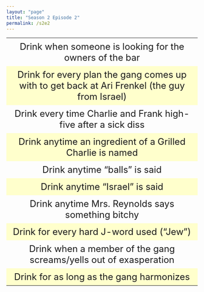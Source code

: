 ```yaml
---
layout: "page"
title: "Season 2 Episode 2"
permalink: /s2e2
---
```

<style>
table {
    border-collapse: collapse;
    width: 100%;
}

td {
    text-align: center;
    padding: 8px;
    font-size: 1.5em;
}

tr:nth-child(even) {background-color: #ffffCC;}
</style>

<table>
  <tr>
    <td>
    Drink when someone is looking for the owners of the bar
    </td>
  </tr>
  <tr>
    <td>
    Drink for every plan the gang comes up with to get back at Ari Frenkel (the guy from Israel)
    </td>
  </tr>
  <tr>
    <td>
    Drink every time Charlie and Frank high-five after a sick diss
    </td>
  </tr>
  <tr>
    <td>
    Drink anytime an ingredient of a Grilled Charlie is named
    </td>
  </tr>
  <tr>
    <td>
    Drink anytime “balls” is said
    </td>
  </tr>
  <tr>
    <td>
    Drink anytime “Israel” is said
    </td>
  </tr>
  <tr>
    <td>
    Drink anytime Mrs. Reynolds says something bitchy
    </td>
  </tr>
  <tr>
    <td>
    Drink for every hard J-word used (“Jew”)
    </td>
  </tr>
  <tr>
    <td>
    Drink when a member of the gang screams/yells out of exasperation
    </td>
  </tr>
  <tr>
    <td>
    Drink for as long as the gang harmonizes
    </td>
  </tr>
</table>
